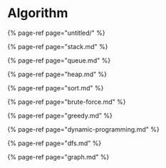 # Algorithm

{% page-ref page="untitled/" %}

{% page-ref page="stack.md" %}

{% page-ref page="queue.md" %}

{% page-ref page="heap.md" %}

{% page-ref page="sort.md" %}

{% page-ref page="brute-force.md" %}

{% page-ref page="greedy.md" %}

{% page-ref page="dynamic-programming.md" %}

{% page-ref page="dfs.md" %}

{% page-ref page="graph.md" %}

